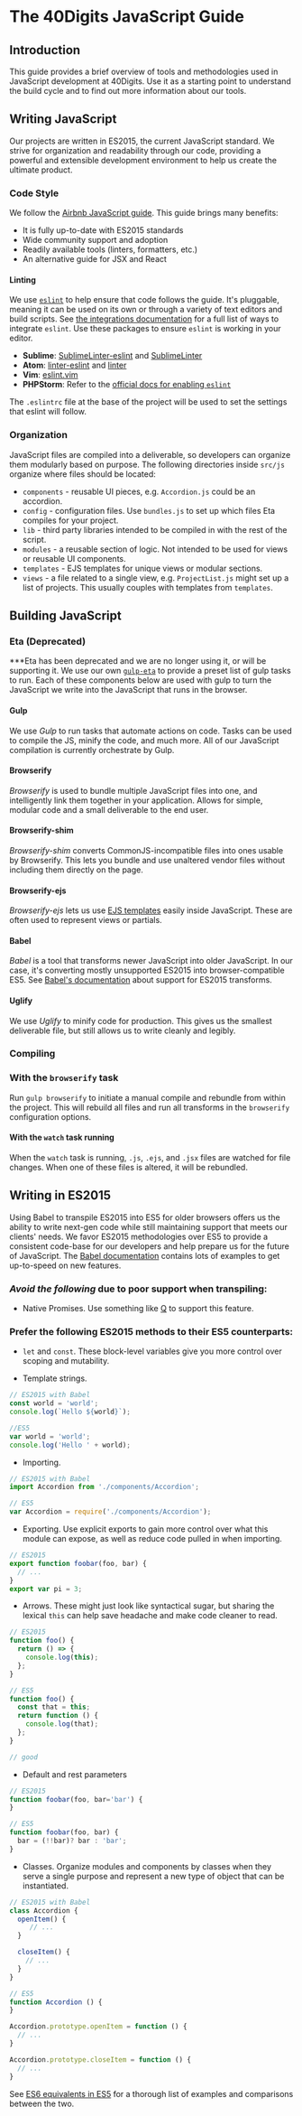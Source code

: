 # The 40Digits JavaScript Guide

## Introduction
This guide provides a brief overview of tools and methodologies used in JavaScript development at 40Digits.  Use it as a starting point to understand the build cycle and to find out more information about our tools.


## Writing JavaScript
Our projects are written in ES2015, the current JavaScript standard.  We strive for organization and readability through our code, providing a powerful and extensible development environment to help us create the ultimate product.

### Code Style
We follow the [Airbnb JavaScript guide](https://github.com/airbnb/javascript). This guide brings many benefits:
* It is fully up-to-date with ES2015 standards
* Wide community support and adoption
* Readily available tools (linters, formatters, etc.)
* An alternative guide for JSX and React

#### Linting
We use [`eslint`](http://eslint.org/) to help ensure that code follows the guide.  It's pluggable, meaning it can be used on its own or through a variety of text editors and build scripts.  See [the integrations documentation](http://eslint.org/docs/user-guide/integrations.html) for a full list of ways to integrate `eslint`.  Use these packages to ensure `eslint` is working in your editor.
* **Sublime**: [SublimeLinter-eslint](https://github.com/roadhump/SublimeLinter-eslint) and [SublimeLinter](https://github.com/SublimeLinter/SublimeLinter3)
* **Atom**: [linter-eslint](https://atom.io/packages/linter-eslint) and [linter](https://github.com/atom-community/linter)
* **Vim**: [eslint.vim](https://github.com/scrooloose/syntastic/blob/master/syntax_checkers/javascript/eslint.vim)
* **PHPStorm**: Refer to the [official docs for enabling `eslint`](https://www.jetbrains.com/phpstorm/help/eslint.html)

The `.eslintrc` file at the base of the project will be used to set the settings that eslint will follow.


### Organization
JavaScript files are compiled into a deliverable, so developers can organize them modularly based on purpose. The following directories inside `src/js` organize where files should be located:
* `components` - reusable UI pieces, e.g. `Accordion.js` could be an accordion.
* `config` - configuration files.  Use `bundles.js` to set up which files Eta compiles for your project.
* `lib` - third party libraries intended to be compiled in with the rest of the script.
* `modules` - a reusable section of logic.  Not intended to be used for views or reusable UI components.
* `templates` - EJS templates for unique views or modular sections.
* `views` - a file related to a single view, e.g. `ProjectList.js` might set up a list of projects.  This usually couples with templates from `templates`.


## Building JavaScript

### Eta (Deprecated)
***Eta has been deprecated and we are no longer using it, or  will be supporting it.
We use our own [`gulp-eta`](https://github.com/40Digits/gulp-eta) to provide a preset list of gulp tasks to run.  Each of these components below are used with gulp to turn the JavaScript we write into the JavaScript that runs in the browser.


#### Gulp
We use *Gulp* to run tasks that automate actions on code.  Tasks can be used to compile the JS, minify the code, and much more.  All of our JavaScript compilation is currently orchestrate by Gulp.

#### Browserify
*Browserify* is used to bundle multiple JavaScript files into one, and intelligently link them together in your application.  Allows for simple, modular code and a small deliverable to the end user.

#### Browserify-shim
*Browserify-shim* converts CommonJS-incompatible files into ones usable by Browserify.  This lets you bundle and use unaltered vendor files without including them directly on the page.

#### Browserify-ejs
*Browserify-ejs* lets us use [EJS templates](http://www.embeddedjs.com/) easily inside JavaScript.  These are often used to represent views or partials.

#### Babel
*Babel* is a tool that transforms newer JavaScript into older JavaScript.  In our case, it's converting mostly unsupported ES2015 into browser-compatible ES5.  See [Babel's documentation](http://babeljs.io/docs/learn-es2015/) about support for ES2015 transforms.

#### Uglify
We use *Uglify* to minify code for production.  This gives us the smallest deliverable file, but still allows us to write cleanly and legibly.


### Compiling
### With the `browserify` task
Run `gulp browserify` to initiate a manual compile and rebundle from within the project.  This will rebuild all files and run all transforms in the `browserify` configuration options.

#### With the `watch` task running
When the `watch` task is running, `.js`, `.ejs`, and `.jsx` files are watched for file changes.  When one of these files is altered, it will be rebundled.


## Writing in ES2015
Using Babel to transpile ES2015 into ES5 for older browsers offers us the ability to write next-gen code while still maintaining support that meets our clients' needs.  We favor ES2015 methodologies over ES5 to provide a consistent code-base for our developers and help prepare us for the future of JavaScript.  The [Babel documentation](http://babeljs.io/docs/learn-es2015/) contains lots of examples to get up-to-speed on new features.

### *Avoid the following* due to poor support when transpiling:
* Native Promises.  Use something like [Q](https://github.com/kriskowal/q) to support this feature.


### Prefer the following ES2015 methods to their ES5 counterparts:
* `let` and `const`.  These block-level variables give you more control over scoping and mutability.

* Template strings.
```javascript
// ES2015 with Babel
const world = 'world';
console.log(`Hello ${world}`);

//ES5
var world = 'world';
console.log('Hello ' + world);
```

* Importing.
```javascript
// ES2015 with Babel
import Accordion from './components/Accordion';

// ES5
var Accordion = require('./components/Accordion');
```

* Exporting.  Use explicit exports to gain more control over what this module can expose, as well as reduce code pulled in when importing.
```javascript
// ES2015
export function foobar(foo, bar) {
  // ...
}
export var pi = 3;
```

* Arrows.  These might just look like syntactical sugar, but sharing the lexical `this` can help save headache and make code cleaner to read.
```javascript
// ES2015
function foo() {
  return () => {
    console.log(this);
  };
}

// ES5
function foo() {
  const that = this;
  return function () {
    console.log(that);
  };
}

// good
```

* Default and rest parameters
```javascript
// ES2015
function foobar(foo, bar='bar') {
}

// ES5
function foobar(foo, bar) {
  bar = (!!bar)? bar : 'bar';
}
```

* Classes. Organize modules and components by classes when they serve a single purpose and represent a new type of object that can be instantiated.
```javascript
// ES2015 with Babel
class Accordion {
  openItem() {
     // ...
  }

  closeItem() {
    // ...
  }
}

// ES5
function Accordion () {
}

Accordion.prototype.openItem = function () {
  // ...
}

Accordion.prototype.closeItem = function () {
  // ...
}
```

See [ES6 equivalents in ES5](https://github.com/addyosmani/es6-equivalents-in-es5) for a thorough list of examples and comparisons between the two.
